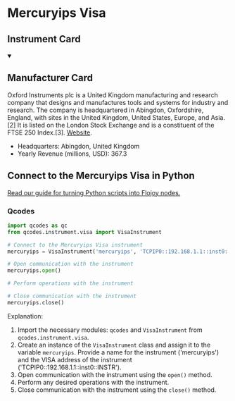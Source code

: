 
# Mercuryips Visa

## Instrument Card



<details open>
<summary><h2>Manufacturer Card</h2></summary>
Oxford Instruments plc is a United Kingdom manufacturing and research company that designs and manufactures tools and systems for industry and research. The company is headquartered in Abingdon, Oxfordshire, England, with sites in the United Kingdom, United States, Europe, and Asia.[2] It is listed on the London Stock Exchange and is a constituent of the FTSE 250 Index.[3]. <a href=https://www.oxinst.com/>Website</a>.
<br>
<ul>
  <li>Headquarters: Abingdon, United Kingdom</li>
  <li>Yearly Revenue (millions, USD): 367.3</li>
</ul>
</details>

## Connect to the Mercuryips Visa in Python

[Read our guide for turning Python scripts into Flojoy nodes.](https://docs.flojoy.ai/custom-nodes/creating-custom-node/)


### Qcodes

```python
import qcodes as qc
from qcodes.instrument.visa import VisaInstrument

# Connect to the Mercuryips Visa instrument
mercuryips = VisaInstrument('mercuryips', 'TCPIP0::192.168.1.1::inst0::INSTR')

# Open communication with the instrument
mercuryips.open()

# Perform operations with the instrument

# Close communication with the instrument
mercuryips.close()
```

Explanation:
1. Import the necessary modules: `qcodes` and `VisaInstrument` from `qcodes.instrument.visa`.
2. Create an instance of the `VisaInstrument` class and assign it to the variable `mercuryips`. Provide a name for the instrument ('mercuryips') and the VISA address of the instrument ('TCPIP0::192.168.1.1::inst0::INSTR').
3. Open communication with the instrument using the `open()` method.
4. Perform any desired operations with the instrument.
5. Close communication with the instrument using the `close()` method.

